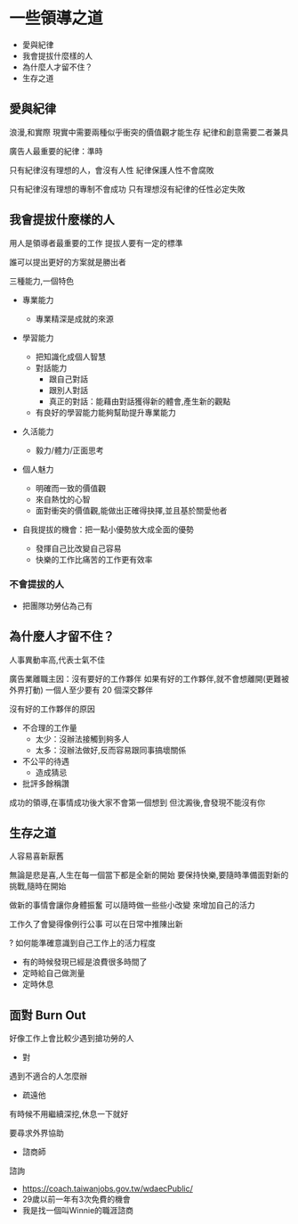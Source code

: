 # 一些領導之道

- 愛與紀律
- 我會提拔什麼樣的人
- 為什麼人才留不住？
- 生存之道

## 愛與紀律

浪漫,和實際
現實中需要兩種似乎衝突的價值觀才能生存
紀律和創意需要二者兼具

廣告人最重要的紀律：準時

只有紀律沒有理想的人，會沒有人性
紀律保護人性不會腐敗

只有紀律沒有理想的專制不會成功
只有理想沒有紀律的任性必定失敗

## 我會提拔什麼樣的人

用人是領導者最重要的工作
提拔人要有一定的標準

誰可以提出更好的方案就是勝出者

三種能力,一個特色

- 專業能力
  - 專業精深是成就的來源
- 學習能力
  - 把知識化成個人智慧
  - 對話能力
    - 跟自己對話
    - 跟別人對話
    - 真正的對話：能藉由對話獲得新的體會,產生新的觀點
  - 有良好的學習能力能夠幫助提升專業能力
- 久活能力
  - 毅力/體力/正面思考
- 個人魅力
  - 明確而一致的價值觀
  - 來自熱忱的心智
  - 面對衝突的價值觀,能做出正確得抉擇,並且基於關愛他者

- 自我提拔的機會：把一點小優勢放大成全面的優勢
  - 發揮自己比改變自己容易
  - 快樂的工作比痛苦的工作更有效率

### 不會提拔的人

- 把團隊功勞佔為己有

## 為什麼人才留不住？

人事異動率高,代表士氣不佳

廣告業離職主因：沒有要好的工作夥伴
如果有好的工作夥伴,就不會想離開(更難被外界打動)
一個人至少要有 20 個深交夥伴

沒有好的工作夥伴的原因

- 不合理的工作量
  - 太少：沒辦法接觸到夠多人
  - 太多：沒辦法做好,反而容易跟同事搞壞關係
- 不公平的待遇
  - 造成猜忌
- 批評多餘稱讚

成功的領導,在事情成功後大家不會第一個想到
但沈澱後,會發現不能沒有你

## 生存之道

人容易喜新厭舊

無論是悲是喜,人生在每一個當下都是全新的開始
要保持快樂,要隨時準備面對新的挑戰,隨時在開始

做新的事情會讓你身體振奮
可以隨時做一些些小改變
來增加自己的活力

工作久了會變得像例行公事
可以在日常中推陳出新

? 如何能準確意識到自己工作上的活力程度
- 有的時候發現已經是浪費很多時間了
- 定時給自己做測量
- 定時休息


## 面對 Burn Out

好像工作上會比較少遇到搶功勞的人
- 對


遇到不適合的人怎麼辦
- 疏遠他

有時候不用繼續深挖,休息一下就好

要尋求外界協助
- 諮商師

諮詢

- https://coach.taiwanjobs.gov.tw/wdaecPublic/
- 29歲以前一年有3次免費的機會
- 我是找一個叫Winnie的職涯諮商